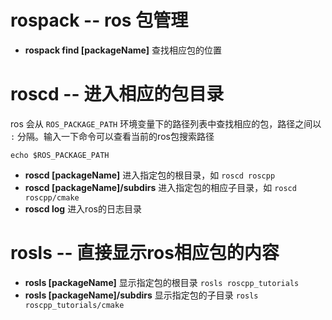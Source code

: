 # rospack -- ros 包管理
* **rospack find [packageName]** 查找相应包的位置

# roscd -- 进入相应的包目录

ros 会从 `ROS_PACKAGE_PATH` 环境变量下的路径列表中查找相应的包，路径之间以 `:` 分隔。输入一下命令可以查看当前的ros包搜索路径
```shell
echo $ROS_PACKAGE_PATH
```

* **roscd [packageName]** 进入指定包的根目录，如 `roscd roscpp`
* **roscd [packageName]/subdirs** 进入指定包的相应子目录，如 `roscd roscpp/cmake`
* **roscd log** 进入ros的日志目录

# rosls -- 直接显示ros相应包的内容

* **rosls [packageName]** 显示指定包的根目录 `rosls roscpp_tutorials`
* **rosls [packageName]/subdirs** 显示指定包的子目录 `rosls roscpp_tutorials/cmake`


